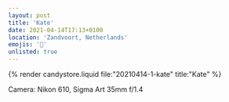```yaml
---
layout: post
title: 'Kate'
date: 2021-04-14T17:13+0100
location: 'Zandvoort, Netherlands'
emojis: '🔞'
unlisted: true
---
```


{% render candystore.liquid file:"20210414-1-kate" title:"Kate" %}

Camera: Nikon 610, Sigma Art 35mm f/1.4